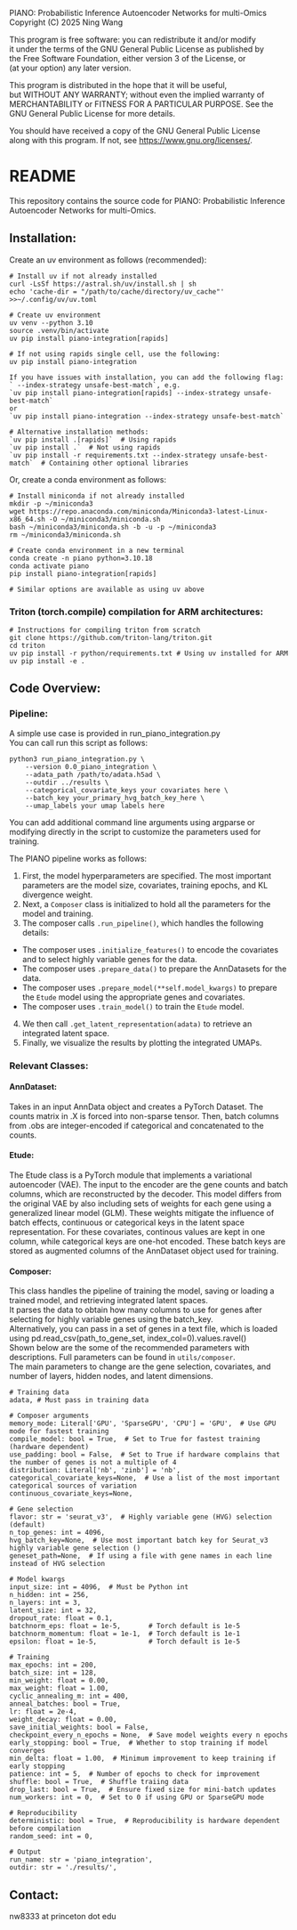PIANO: Probabilistic Inference Autoencoder Networks for multi-Omics  
Copyright (C) 2025 Ning Wang  

This program is free software: you can redistribute it and/or modify  
it under the terms of the GNU General Public License as published by  
the Free Software Foundation, either version 3 of the License, or  
(at your option) any later version.  

This program is distributed in the hope that it will be useful,  
but WITHOUT ANY WARRANTY; without even the implied warranty of  
MERCHANTABILITY or FITNESS FOR A PARTICULAR PURPOSE.  See the  
GNU General Public License for more details.  

You should have received a copy of the GNU General Public License  
along with this program.  If not, see <https://www.gnu.org/licenses/>.  

# README
This repository contains the source code for PIANO: Probabilistic Inference Autoencoder Networks for multi-Omics.

## Installation:
Create an uv environment as follows (recommended):
```
# Install uv if not already installed
curl -LsSf https://astral.sh/uv/install.sh | sh
echo 'cache-dir = "/path/to/cache/directory/uv_cache"' >>~/.config/uv/uv.toml

# Create uv environment
uv venv --python 3.10
source .venv/bin/activate
uv pip install piano-integration[rapids]

# If not using rapids single cell, use the following:
uv pip install piano-integration

If you have issues with installation, you can add the following flag: ` --index-strategy unsafe-best-match`, e.g.
`uv pip install piano-integration[rapids] --index-strategy unsafe-best-match`
or
`uv pip install piano-integration --index-strategy unsafe-best-match`

# Alternative installation methods:
`uv pip install .[rapids]`  # Using rapids
`uv pip install .`  # Not using rapids
`uv pip install -r requirements.txt --index-strategy unsafe-best-match`  # Containing other optional libraries
```

Or, create a conda environment as follows:
```
# Install miniconda if not already installed
mkdir -p ~/miniconda3
wget https://repo.anaconda.com/miniconda/Miniconda3-latest-Linux-x86_64.sh -O ~/miniconda3/miniconda.sh
bash ~/miniconda3/miniconda.sh -b -u -p ~/miniconda3
rm ~/miniconda3/miniconda.sh

# Create conda environment in a new terminal
conda create -n piano python=3.10.18
conda activate piano
pip install piano-integration[rapids]

# Similar options are available as using uv above
```

### Triton (torch.compile) compilation for ARM architectures:
```
# Instructions for compiling triton from scratch
git clone https://github.com/triton-lang/triton.git
cd triton
uv pip install -r python/requirements.txt # Using uv installed for ARM
uv pip install -e .
```

## Code Overview:
### Pipeline:
A simple use case is provided in run_piano_integration.py  
You can call run this script as follows:
```
python3 run_piano_integration.py \
    --version 0.0_piano_integration \
    --adata_path /path/to/adata.h5ad \
    --outdir ../results \
    --categorical_covariate_keys your covariates here \
    --batch_key your_primary_hvg_batch_key_here \
    --umap_labels your umap labels here
```
You can add additional command line arguments using argparse or modifying directly in the script to customize the parameters used for training.

The PIANO pipeline works as follows:
1. First, the model hyperparameters are specified. The most important parameters are the model size, covariates, training epochs, and KL divergence weight.  
2. Next, a `Composer` class is initialized to hold all the parameters for the model and training.  
3. The composer calls `.run_pipeline()`, which handles the following details:
  - The composer uses `.initialize_features()` to encode the covariates and to select highly variable genes for the data.  
  - The composer uses `.prepare_data()` to prepare the AnnDatasets for the data.  
  - The composer uses `.prepare_model(**self.model_kwargs)` to prepare the `Etude` model using the appropriate genes and covariates.  
  - The composer uses `.train_model()` to train the `Etude` model.  
4. We then call `.get_latent_representation(adata)` to retrieve an integrated latent space.  
5. Finally, we visualize the results by plotting the integrated UMAPs.  

### Relevant Classes:
#### AnnDataset:
Takes in an input AnnData object and creates a PyTorch Dataset. 
The counts matrix in .X is forced into non-sparse tensor.
Then, batch columns from .obs are integer-encoded if categorical and concatenated to the counts.

#### Etude:
The Etude class is a PyTorch module that implements a variational autoencoder (VAE).
The input to the encoder are the gene counts and batch columns, which are reconstructed by the decoder.
This model differs from the original VAE by also including sets of weights for each gene using a generalized linear model (GLM).
These weights mitigate the influence of batch effects, continuous or categorical keys in the latent space representation.
For these covariates, continous values are kept in one column, while categorical keys are one-hot encoded.
These batch keys are stored as augmented columns of the AnnDataset object used for training.

#### Composer:
This class handles the pipeline of training the model, saving or loading a trained model, and retrieving integrated latent spaces.  
It parses the data to obtain how many columns to use for genes after selecting for highly variable genes using the batch_key.  
Alternatively, you can pass in a set of genes in a text file, which is loaded using pd.read_csv(path_to_gene_set, index_col=0).values.ravel()  
Shown below are the some of the recommended parameters with descriptions. Full parameters can be found in `utils/composer`.  
The main parameters to change are the gene selection, covariates, and number of layers, hidden nodes, and latent dimensions.  

```
# Training data
adata, # Must pass in training data

# Composer arguments
memory_mode: Literal['GPU', 'SparseGPU', 'CPU'] = 'GPU',  # Use GPU mode for fastest training
compile_model: bool = True,  # Set to True for fastest training (hardware dependent)
use_padding: bool = False,  # Set to True if hardware complains that the number of genes is not a multiple of 4
distribution: Literal['nb', 'zinb'] = 'nb',
categorical_covariate_keys=None,  # Use a list of the most important categorical sources of variation
continuous_covariate_keys=None,

# Gene selection
flavor: str = 'seurat_v3',  # Highly variable gene (HVG) selection (default)
n_top_genes: int = 4096,
hvg_batch_key=None,  # Use most important batch key for Seurat_v3 highly variable gene selection ()
geneset_path=None,  # If using a file with gene names in each line instead of HVG selection

# Model kwargs
input_size: int = 4096,  # Must be Python int
n_hidden: int = 256,
n_layers: int = 3,
latent_size: int = 32,
dropout_rate: float = 0.1,
batchnorm_eps: float = 1e-5,       # Torch default is 1e-5
batchnorm_momentum: float = 1e-1,  # Torch default is 1e-1
epsilon: float = 1e-5,             # Torch default is 1e-5

# Training
max_epochs: int = 200,
batch_size: int = 128,
min_weight: float = 0.00,
max_weight: float = 1.00,
cyclic_annealing_m: int = 400,
anneal_batches: bool = True,
lr: float = 2e-4,
weight_decay: float = 0.00,
save_initial_weights: bool = False,
checkpoint_every_n_epochs = None,  # Save model weights every n epochs
early_stopping: bool = True,  # Whether to stop training if model converges
min_delta: float = 1.00,  # Minimum improvement to keep training if early stopping
patience: int = 5,  # Number of epochs to check for improvement
shuffle: bool = True,  # Shuffle traiing data
drop_last: bool = True,  # Ensure fixed size for mini-batch updates
num_workers: int = 0,  # Set to 0 if using GPU or SparseGPU mode

# Reproducibility
deterministic: bool = True,  # Reproducibility is hardware dependent before compilation
random_seed: int = 0,

# Output
run_name: str = 'piano_integration',
outdir: str = './results/',
```

## Contact:
nw8333 at princeton dot edu
